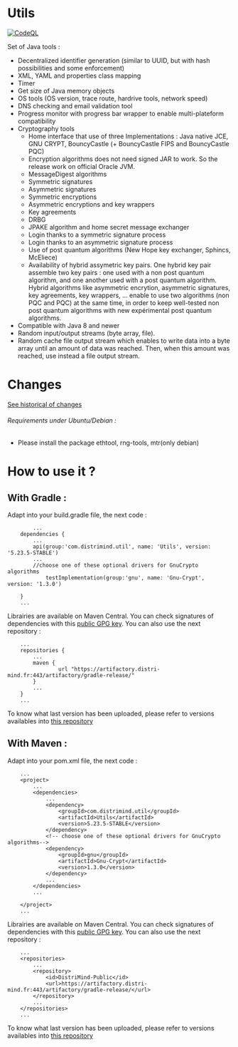 # Utils

[![CodeQL](https://github.com/JasonMahdjoub/Utils/actions/workflows/codeql-analysis.yml/badge.svg)](https://github.com/JasonMahdjoub/Utils/actions/workflows/codeql-analysis.yml)

Set of Java tools :
* Decentralized identifier generation (similar to UUID, but with hash possibilities and some enforcement)
* XML, YAML and properties class mapping
* Timer
* Get size of Java memory objects
* OS tools (OS version, trace route, hardrive tools, network speed)
* DNS checking and email validation tool
* Progress monitor with progress bar wrapper to enable multi-plateform compatibility
* Cryptography tools
	* Home interface that use of three Implementations : Java native JCE, GNU CRYPT, BouncyCastle (+ BouncyCastle FIPS and BouncyCastle PQC)
	* Encryption algorithms does not need signed JAR to work. So the release work on official Oracle JVM.
	* MessageDigest algorithms
	* Symmetric signatures 
	* Asymmetric signatures
	* Symmetric encryptions
	* Asymmetric encryptions and key wrappers
	* Key agreements
	* DRBG
	* JPAKE algorithm and home secret message exchanger
	* Login thanks to a symmetric signature process
	* Login thanks to an asymmetric signature process
	* Use of post quantum algorithms (New Hope key exchanger, Sphincs, McEliece)
	* Availability of hybrid assymetric key pairs. One hybrid key pair assemble two key pairs : one used with a non post quantum algorithm, and one another used with a post quantum algorithm. Hybrid algorithms like asymmetric encrytion, asymmetric signatures, key agreements, key wrappers, ... enable to use two algorithms (non PQC and PQC) at the same time, in order to keep well-tested non post quantum algorithms with new expérimental post quantum algorithms.
* Compatible with Java 8 and newer
* Random input/output streams (byte array, file). 
* Random cache file output stream which enables to write data into a byte array until an amount of data was reached. Then, when this amount was reached, use instead a file output stream.

# Changes

[See historical of changes](./changelog.md)

###### Requirements under Ubuntu/Debian :
  * Please install the package ethtool, rng-tools, mtr(only debian)

# How to use it ?

## With Gradle :

Adapt into your build.gradle file, the next code :
```
        ...
	dependencies {
		...
		api(group:'com.distrimind.util', name: 'Utils', version: '5.23.5-STABLE')
		...
		//choose one of these optional drivers for GnuCrypto algorithms
			testImplementation(group:'gnu', name: 'Gnu-Crypt', version: '1.3.0')

	}
	...
```
Librairies are available on Maven Central. You can check signatures of dependencies with this [public GPG key](./gpg_key.asc). You can also use the next repository : 
```
	...
	repositories {
		...
		maven {
	       		url "https://artifactory.distri-mind.fr:443/artifactory/gradle-release/"
	   	}
		...
	}
	...
```	
To know what last version has been uploaded, please refer to versions availables into [this repository](https://artifactory.distri-mind.fr/artifactory/DistriMind-Public/com/distrimind/util/Utils/)
## With Maven :
Adapt into your pom.xml file, the next code :
```
	...
	<project>
		...
		<dependencies>
			...
			<dependency>
				<groupId>com.distrimind.util</groupId>
				<artifactId>Utils</artifactId>
				<version>5.23.5-STABLE</version>
			</dependency>
			<!-- choose one of these optional drivers for GnuCrypto algorithms-->
			<dependency>
				<groupId>gnu</groupId>
				<artifactId>Gnu-Crypt</artifactId>
				<version>1.3.0</version>
			</dependency>
			...
		</dependencies>
		...

	</project>
	...
```	
Librairies are available on Maven Central. You can check signatures of dependencies with this [public GPG key](./gpg_key.asc). You can also use the next repository : 
```
	...
	<repositories>
		...
		<repository>
			<id>DistriMind-Public</id>
			<url>https://artifactory.distri-mind.fr:443/artifactory/gradle-release/</url>
		</repository>
		...
	</repositories>
	...		
```
To know what last version has been uploaded, please refer to versions availables into [this repository](https://artifactory.distri-mind.fr/artifactory/DistriMind-Public/com/distrimind/util/Utils/)



